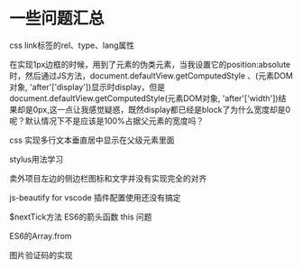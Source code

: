 # 一些问题汇总

css link标签的rel、type、lang属性

在实现1px边框的时候，用到了元素的伪类元素，当我设置它的position:absolute
时，然后通过JS方法，document.defaultView.getComputedStyle 、(元素DOM对象, 'after'['display'])显示时display，但是document.defaultView.getComputedStyle(元素DOM对象, 'after'['width'])结果却是0px,这一点让我感觉疑惑，既然display都已经是block了为什么宽度却是0呢？默认情况下不是应该是100%占据父元素的宽度吗？

css 实现多行文本垂直居中显示在父级元素里面

stylus用法学习

卖外项目左边的侧边栏图标和文字并没有实现完全的对齐

js-beautify for vscode 插件配置使用还没有搞定

$nextTick方法
ES6的箭头函数 this 问题

ES6的Array.from

图片验证码的实现
